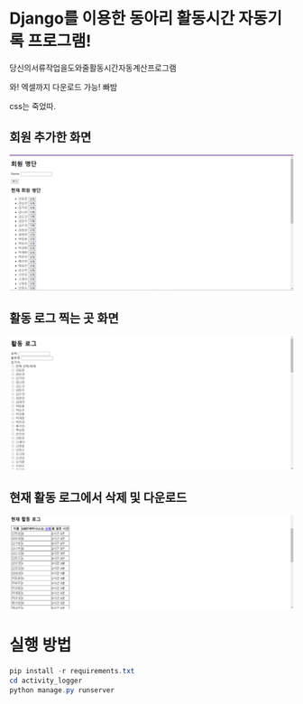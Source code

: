 # Django를 이용한 동아리 활동시간 자동기록 프로그램!
당신의서류작업을도와줄활동시간자동계산프로그램

와! 엑셀까지 다운로드 가능! 빠밤

css는 죽었따.

## 회원 추가한 화면
![alt text](image-1.png)

## 활동 로그 찍는 곳 화면
![alt text](image-3.png)

## 현재 활동 로그에서 삭제 및 다운로드
![alt text](image-2.png)

# 실행 방법
```powershell
pip install -r requirements.txt
cd activity_logger
python manage.py runserver
```



